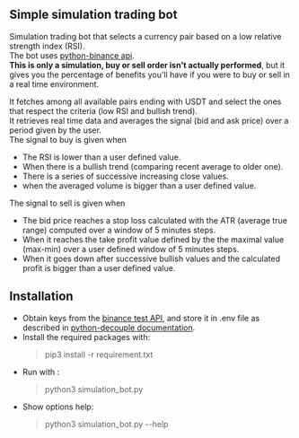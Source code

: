 ## Simple simulation trading bot
Simulation trading bot that selects a currency pair based on a low relative strength index (RSI).   
The bot uses [python-binance api](https://python-binance.readthedocs.io/en/latest/).  
**This is only a simulation, buy or sell order isn't actually performed**, but it gives you the percentage of benefits you'll have if you were to buy or sell in a real time environment.  

It fetches among all available pairs ending with USDT and select the ones that respect the criteria (low RSI and bullish trend).  
It retrieves real time data and averages the signal (bid and ask price) over a period given by the user.  
The signal to buy is given when  
- The RSI is lower than a user defined value.
- When there is a bullish trend (comparing recent average to older one).
- There is a series of successive increasing close values.
- when the averaged volume is bigger than a user defined value.    

The signal to sell is given when   
- The bid price reaches a stop loss calculated with the ATR (average true range) computed over a window of 5 minutes steps.
- When it reaches the take profit value defined by the the maximal value (max-min) over a user defined window of 5 minutes steps.
- When it goes down after successive bullish values and the calculated profit is bigger than a user defined value.  

## Installation 
- Obtain keys from the [binance test API](https://testnet.binance.vision), and store it in .env file as described in [python-decouple documentation](https://pypi.org/project/python-decouple/#env-file).
- Install the required packages with: 
  > pip3 install -r requirement.txt
- Run with : 
  > python3 simulation_bot.py
- Show options help:
  > python3 simulation_bot.py --help   

